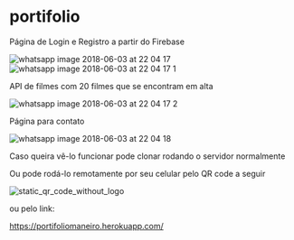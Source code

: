 # portifolio

Página de Login e Registro a partir do Firebase




![whatsapp image 2018-06-03 at 22 04 17](https://user-images.githubusercontent.com/35611606/40893935-1ac3793a-677c-11e8-8b67-1cf24f6a109b.jpeg)
![whatsapp image 2018-06-03 at 22 04 17 1](https://user-images.githubusercontent.com/35611606/40893936-1ae4b5c8-677c-11e8-8317-123e1a0e57d5.jpeg)





API de filmes com 20 filmes que se encontram em alta




![whatsapp image 2018-06-03 at 22 04 17 2](https://user-images.githubusercontent.com/35611606/40893937-1b034876-677c-11e8-93ce-e722c71222cb.jpeg)





Página para contato





![whatsapp image 2018-06-03 at 22 04 18](https://user-images.githubusercontent.com/35611606/40893938-1b230436-677c-11e8-90d2-7483f1f10964.jpeg)





Caso queira vê-lo funcionar pode clonar rodando o servidor normalmente

Ou pode rodá-lo remotamente por seu celular pelo  QR code a seguir 





![static_qr_code_without_logo](https://user-images.githubusercontent.com/35611606/40893983-8e46f13e-677c-11e8-8d9b-4cea10c19afc.jpg)





ou pelo link:





https://portifoliomaneiro.herokuapp.com/
